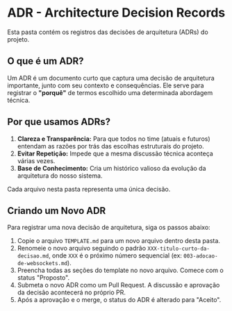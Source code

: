 # ADR - Architecture Decision Records

Esta pasta contém os registros das decisões de arquitetura (ADRs) do projeto.

## O que é um ADR?

Um ADR é um documento curto que captura uma decisão de arquitetura importante, junto com seu contexto e consequências. Ele serve para registrar o **"porquê"** de termos escolhido uma determinada abordagem técnica.

## Por que usamos ADRs?

1.  **Clareza e Transparência:** Para que todos no time (atuais e futuros) entendam as razões por trás das escolhas estruturais do projeto.
2.  **Evitar Repetição:** Impede que a mesma discussão técnica aconteça várias vezes.
3.  **Base de Conhecimento:** Cria um histórico valioso da evolução da arquitetura do nosso sistema.

Cada arquivo nesta pasta representa uma única decisão.

## Criando um Novo ADR

Para registrar uma nova decisão de arquitetura, siga os passos abaixo:

1.  Copie o arquivo `TEMPLATE.md` para um novo arquivo dentro desta pasta.
2.  Renomeie o novo arquivo seguindo o padrão `XXX-titulo-curto-da-decisao.md`, onde `XXX` é o próximo número sequencial (ex: `003-adocao-de-websockets.md`).
3.  Preencha todas as seções do template no novo arquivo. Comece com o status "Proposto".
4.  Submeta o novo ADR como um Pull Request. A discussão e aprovação da decisão acontecerá no próprio PR.
5.  Após a aprovação e o merge, o status do ADR é alterado para "Aceito".